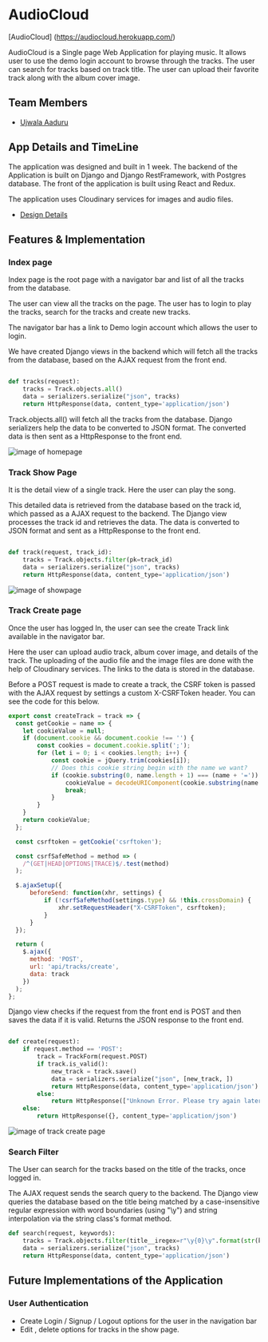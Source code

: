 # AudioCloud

[AudioCloud] (https://audiocloud.herokuapp.com/)

AudioCloud is a Single page Web Application for playing music. It allows user to use the demo login account to browse through the tracks. The user can search for tracks based on track title.
The user can upload their favorite track along with the album cover image.

## Team Members

- [Ujwala Aaduru](https://github.com/aaduru)

## App Details and TimeLine
The application was designed and built in 1 week. The backend of the Application is built on Django and Django RestFramework, with Postgres database. The front of the application is built using React and Redux.

The application uses Cloudinary services for images and audio files.

* [Design Details][designdetails]

[designdetails]: ./docs/README.md

## Features & Implementation
### Index page

Index page is the root page with a navigator bar and list of all the tracks from the database.

The user can view all the tracks on the page. The user has to login to play the tracks, search for the tracks and create new tracks.

The navigator bar has a link to Demo login account which allows the user to login.

We have created Django views in the backend which will fetch all the tracks from the database, based on the AJAX request from the front end.

```py

def tracks(request):
    tracks = Track.objects.all()
    data = serializers.serialize("json", tracks)
    return HttpResponse(data, content_type='application/json')

```

Track.objects.all() will fetch all the tracks from the database. Django serializers help the data to be converted to JSON format. The converted data is then sent as a HttpResponse to the front end.

![image of homepage](https://github.com/zidianlyu/AudioCloud/blob/master/docs/wireframes/_homepage.png)

### Track Show Page

It is the detail view of a single track. Here the user can play the song.

This detailed data is retrieved from the database based on the track id, which passed as a AJAX request to the backend. The Django view processes the track id and retrieves the data. The data is converted to JSON format and sent as a HttpResponse to the front end.

```py

def track(request, track_id):
    tracks = Track.objects.filter(pk=track_id)
    data = serializers.serialize("json", tracks)
    return HttpResponse(data, content_type='application/json')
```
![image of showpage](https://github.com/zidianlyu/AudioCloud/blob/master/docs/wireframes/_showpage.png)

### Track Create page

Once the user has logged In, the user can see the create Track link available in the navigator bar.

Here the user can upload audio track, album cover image, and details of the track. The uploading of the audio file and the image files are done with the help of Cloudinary services. The links to the data is stored in the database.

Before a POST request is made to create a track, the CSRF token is passed with the AJAX request by settings a custom X-CSRFToken header. You can see the code for this below.

```js
export const createTrack = track => {
  const getCookie = name => {
    let cookieValue = null;
    if (document.cookie && document.cookie !== '') {
        const cookies = document.cookie.split(';');
        for (let i = 0; i < cookies.length; i++) {
            const cookie = jQuery.trim(cookies[i]);
            // Does this cookie string begin with the name we want?
            if (cookie.substring(0, name.length + 1) === (name + '=')) {
                cookieValue = decodeURIComponent(cookie.substring(name.length + 1));
                break;
            }
        }
    }
    return cookieValue;
  };

  const csrftoken = getCookie('csrftoken');

  const csrfSafeMethod = method => (
    /^(GET|HEAD|OPTIONS|TRACE)$/.test(method)
  );

  $.ajaxSetup({
      beforeSend: function(xhr, settings) {
          if (!csrfSafeMethod(settings.type) && !this.crossDomain) {
              xhr.setRequestHeader("X-CSRFToken", csrftoken);
          }
      }
  });

  return (
    $.ajax({
      method: 'POST',
      url: 'api/tracks/create',
      data: track
    })
  );
};
```

Django view checks if the request from the front end is POST and then saves the data if it is valid. Returns the JSON response to the front end.
```py

def create(request):
    if request.method == 'POST':
        track = TrackForm(request.POST)
        if track.is_valid():
            new_track = track.save()
            data = serializers.serialize("json", [new_track, ])
            return HttpResponse(data, content_type='application/json')
        else:
            return HttpResponse(["Unknown Error. Please try again later."], content_type='application/json')
    else:
        return HttpResponse({}, content_type='application/json')

```

![image of track create page](https://github.com/zidianlyu/AudioCloud/blob/master/docs/wireframes/_track_create_page.png)

### Search Filter

The User can search for the tracks based on the title of the tracks, once logged in.


The AJAX request sends the search query to the backend. The Django view queries the database based on the title being matched by a case-insensitive regular expression with word boundaries (using "\y") and string interpolation via the string class's format method.

```py
def search(request, keywords):
    tracks = Track.objects.filter(title__iregex=r"\y{0}\y".format(str(keywords)))
    data = serializers.serialize("json", tracks)
    return HttpResponse(data, content_type='application/json')

```

## Future Implementations of the Application

### User Authentication

- Create Login / Signup / Logout options for the user in the navigation bar
- Edit , delete options for tracks in the show page.
